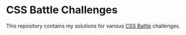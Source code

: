 # CSS Battle Challenges

This repository contains my solutions for various [CSS Battle](https://cssbattle.dev) challenges.
